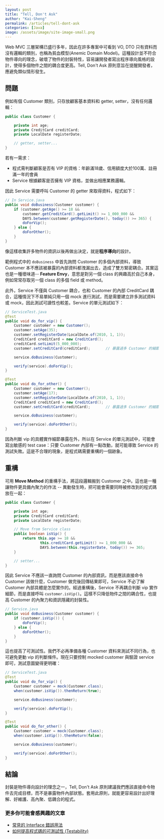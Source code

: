 ```yaml
---
layout: post
title: "Tell, Don't Ask"
author: "Kai-Sheng"
permalink: /articles/tell-dont-ask
categories: [Java]
image: /assets/image/site-image-small.png
--- 
```


Web MVC 三層架構已盛行多年，因此在許多專案中可看到 VO, DTO 只有資料而沒有邏輯的類別，也稱為貧血模型(Anemic Domain Model)。這種設計並不符合物件導向的理念，破壞了物件的封裝特性，容易讓開發者寫出程序導向風格的設計，使得多個物件之間的耦合度更高。Tell, Don't Ask 原則意旨在提醒開發者，應避免類似情形發生。

## **問題**

例如有個 Customer 類別，只存放顧客基本資料和 getter, setter，沒有任何邏輯：

```java
public class Customer {

    private int age;
    private CreditCard creditCard;
    private LocalDate registerDate;

    // getter, setter...
}
```

若有一需求：

- 程式需判斷顧客是否有 VIP 的資格：年齡滿18歲、信用額度大於100萬、註冊滿一年的會員
- Service 根據顧客是否擁有 VIP 資格，並做出相應業務邏輯。

因此 Service 需要呼叫 Customer 的 getter 來取得資料，程式如下：

```java
// In Service.java
public void doBusiness(Customer customer) {
    if (customer.getAge() >= 18 &&
        customer.getCreditCard().getLimit() >= 1_000_000 &&
        DAYS.between(customer.getRegisterDate(), today()) >= 365) {
        doForVip();
    } else {
        doForOther();
    }    
}
```

像這樣收集許多物件的資訊以後再做出決定，就是**程序導向**的設計。

範例程式中的 `doBusiness` 中首先詢問 Customer 的多個內部資料，導致 Customer 本不應該被暴露的內部資料都洩漏出去，造成了雙方緊密耦合。其實這也是一種壞味道-- **Feature Envy**，意思是對另一個 class 的興趣高於自己本身，例如常常存取另一個 class 的多個 field 或 method。

此外，Service 不僅與 Customer 耦合，也和 Customer 的內部 CreditCard 耦合，這種情況下不易單純只用一個 mock 進行測試，而是需要建立許多測試資料或 mock，因此測試可讀性也較差。Service 的單元測試如下：

```java
// ServiceTest.java
@Test
public void do_for_vip() {
    Customer customer = new Customer();
    customer.setAge(35);        
    customer.setRegisterDate(LocalDate.of(2010, 1, 1)); 
    CreditCard creditCard = new CreditCard();
    creditCard.setLimit(5_000_000);
    customer.setCreditCard(creditCard);       // 暴露過多 Customer 的細節

    service.doBusiness(Customer);

    verify(service).doForVip();
}

@Test
public void do_for_other() {
    Customer customer = new Customer();
    customer.setAge(17);    
    customer.setRegisterDate(LocalDate.of(2010, 1, 1));  
    CreditCard creditCard = new CreditCard();
    customer.setCreditCard(creditCard);       // 暴露過多 Customer 的細節

    service.doBusiness(customer);

    verify(service).doForOther();
}

```

因為判斷 vip 的具體實作細節暴露在外，所以在 Service 的單元測試中，可能會寫出敏感的 test case：只要 Customer 內部有一點改動，就可能導致 Service 的測試失敗。這是不合理的現象，是程式碼需要重構的一個跡象。


## **重構**

可用 **Move Method** 的重構手法，將這段邏輯搬到 Customer 之中。這也是一種讓物件更具備內聚力的作法 -- 異動發生時，把可能會需要同時被修改到的程式碼放在一起：

```java
public class Customer {

    private int age;
    private CreditCard creditCard;
    private LocalDate registerDate;

    // Move from Service class
    public boolean isVip() {
        return this.age >= 18 &&
                this.creditCard.getLimit() >= 1_000_000 &&
                DAYS.between(this.registerDate, today()) >= 365;
    }

    // setter...
}
```

因此 Service 不應該一直詢問 Customer 的內部資訊，而是應該直接命令 Customer 該做什麼，Customer 做完後回傳結果即可，Service 不必了解 Customer 內部具體是怎麼實作的。經過重構後，Service 不再耦合判斷 vip 實作細節，而是直接呼叫 `customer.isVip()`。這樣不只降低物件之間的耦合性，也提高 Customer 的內聚力和資訊隱藏的封裝性。


```java
// Service.java
public void doBusiness(Customer customer) {
    if (customer.isVip()) {
        doForVip();
    } else {
        doForOther();
    }
}
```

這也提高了可測試性。我們不必再準備各種 Customer 資料來測試不同行為，也可避免更動 vip 的判斷條件。現在只要控制 mocked customer 與驗證 service 即可，測試意圖變得更明確：

```java
// ServiceTest.java
@Test
public void do_for_vip() {
    Customer customer = mock(Customer.class);
    when(customer.isVip()).thenReturn(true);

    service.doBusiness(customer);

    verify(service).doForVip();
}

@Test
public void do_for_other() {
    Customer customer = mock(Customer.class);
    when(customer.isVip()).thenReturn(false);

    service.doBusiness(customer);

    verify(service).doForOther();
}

``` 

## **結論**
封裝是物件導向設計的理念之一，Tell, Don't Ask 原則建議我們應該直接命令物件去完成目標，而不是暴露物件內部狀態。套用此原則，就能更容易設計出好理解、好維護、高內聚、低耦合的程式。

### **更多你可能會感興趣的文章**
- [常見的 Interface 錯誤用法](/articles/anti-pattern-of-java-interface-impl-style)
- [如何提高程式碼的可測試性 (Testability)](/articles/testability)